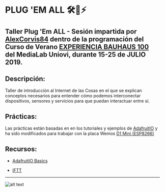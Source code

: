 # PLUG 'EM ALL 🛠️🔌⚡

## Taller Plug 'Em ALL - Sesión impartida por [AlexCorvis84](https://twitter.com/AlexCorvis84) dentro de la programación del Curso de Verano [EXPERIENCIA BAUHAUS 100](https://www.unioviedo.es/medialab/actividades/experiencia-bauhaus-100/) del MediaLab Uniovi, durante 15-25 de JULIO 2019.

## Descripción: 

Taller de introducción al Internet de las Cosas en el que se explican conceptos necesarios para entender cómo podemos interconectar dispositivos, sensores y servicios para que puedan interactuar entre sí.

## Prácticas:

Las prácticas están basadas en en los tutoriales y ejemplos de [AdafruitIO](https://io.adafruit.com/) y ha sido modificados para trabajar con la placa Wemos [D1 Mini (ESP8266)](https://wiki.wemos.cc/products:d1:d1_mini)

## Recursos:

* [AdafruitIO Basics](https://learn.adafruit.com/welcome-to-adafruit-io/projects)

* [IFTT](https://ifttt.com/)

***

![alt text](https://www.unioviedo.es/medialab/wp-content/uploads/2019/06/Cartel_CURSO-VERANO_bauhaus-1-768x1086.png "Experiencia Bauhaus 100")
